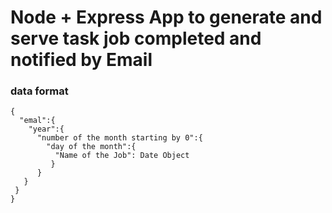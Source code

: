 # Node + Express App to generate and serve task job completed and notified by Email

### data format
```
{ 
  "emal":{
    "year":{
      "number of the month starting by 0":{
        "day of the month":{
          "Name of the Job": Date Object
         }
      }
   }
 }
}
```
